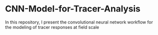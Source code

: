 # CNN-Model-for-Tracer-Analysis

In this repository, I present the convolutional neural network workflow for the modeling of tracer responses at field scale
